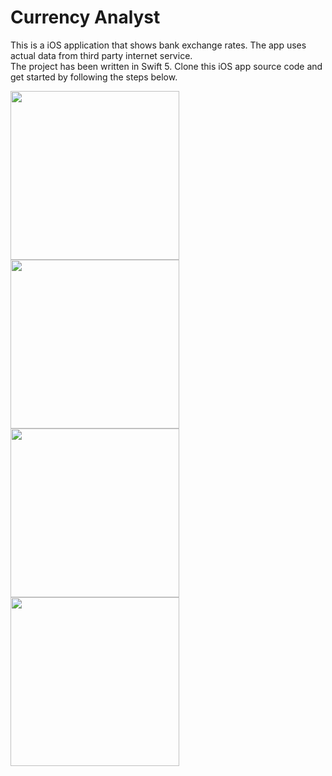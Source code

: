 # Currency Analyst

This is a iOS application that shows bank exchange rates. The app uses actual data from third party internet service.  
The project has been written in Swift 5.
Clone this iOS app source code and get started by following the steps below. 

<img width="270px" src="https://i.postimg.cc/Y9whH7BQ/Simulator-Screen-Shot-i-Phone-11-2020-11-22-at-23-08-05.png">
<img width="270px" src="https://i.postimg.cc/xCyqjZ9h/Simulator-Screen-Shot-i-Phone-11-2020-11-22-at-23-08-34.png">
<img width="270px" src="https://i.postimg.cc/LsPnwXwH/Simulator-Screen-Shot-i-Phone-11-2020-11-22-at-23-09-10.png">
<img width="270px" src="https://i.postimg.cc/tJqJszTT/Simulator-Screen-Shot-i-Phone-11-2020-11-22-at-23-09-28.png">


